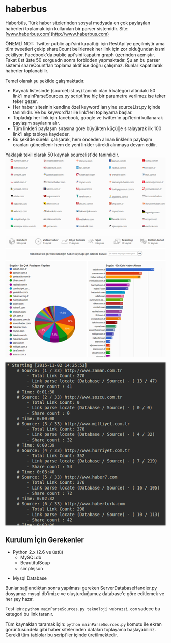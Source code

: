 # haberbus
Haberbüs, Türk haber sitelerinden sosyal medyada en çok paylaşılan haberleri toplamak için kullanılan bir parser sistemidir.
Site: [www.haberbus.com](http://www.haberbus.com)

ÖNEMLİ NOT: Twitter public api'sini kapattığı için RestApi'ye geçilmiştir ama tüm tweetleri çekip shareCount belirlemek her link için zor olduğundan kısmi çekiliyor. Facebook'da public api'sini kapatım graph üzerinden açmıştır. Fakat üst üste 50 sorguadn sonra forbidden yapmaktadır. Şu an bu parser sistemi shareCount'ları toplama aktif ise doğru çalışmaz. Bunlar kapatılarak haberler toplanabilir.

Temel olarak şu şekilde çalışmaktadır.
- Kaynak listesinde (sourceList.py) tanımlı olan 5 kategori altındaki 50 link'i mainParseSources.py script'ine hiç bir parametre verilmez ise teker teker gezer.
- Her haber sitesinin kendine özel keyword'ları yine sourceList.py içinde tanımlıdır. Ve bu keyword'lar ile link'leri toplayama başlar.
- Topladığı her link için facebook, google ve twitter'ın api'lerini kullanarak paylaşım sayılarını alır.
- Tüm linkleri paylaşım sırasına göre büyükten küçüğe sıralayarak ilk 100 link'i alıp tabloya kaydeder.
- Bu şekilde sürekli çalışarak, hem önceden alınan linklerin paylaşım oranları güncellenir hem de yeni linkler sürekli alınmaya devam edilir.

Yaklaşık tekil olarak 50 kaynak sourcelist'de tanımlıdır.
![Kaynak Listesi](/screenshots/sourcelist.png)

![Günlük Toplama sonucu örnek istatisikler](/screenshots/statistics.png)

![Parser Çıktısı](/screenshots/parser.png)

## Kurulum İçin Gerekenler

- Python 2.x (2.6 ve üstü)
	- MySQLdb
	- BeautifulSoup
	- simplejson
* Mysql Database

Bunlar sağlandıktan sonra yapılması gereken ServerDatabaseHandler.py
dosyamızı mysql db'imize ve oluşturduğumuz database'e göre editlemek ve
her şey hazır.

Test için: `python mainParseSources.py teknoloji webrazzi.com` sadece bu kategori bu link taranır.

Tüm kaynakları taramak için: `python mainParseSources.py` komutu ile ekran görüntüsündeki gibi haber sitelerinden
dataları toplayama başlayabiliriz. Gerekli tüm tablolar bu script'ler içinde üretilmektedir.
